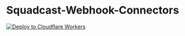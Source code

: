 # Squadcast-Webhook-Connectors

[![Deploy to Cloudflare Workers](https://deploy.workers.cloudflare.com/button)](https://deploy.workers.cloudflare.com/?url=https://github.com/punit-squadcast/Squadcast-Webhook-Connectors)